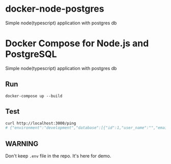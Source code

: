 # docker-node-postgres
Simple node(typescript) application with postgres db


# Docker Compose for Node.js and PostgreSQL

Simple node(typescript) application with postgres db

## Run

    docker-compose up --build

## Test

```sh
curl http://localhost:3000/ping
# {"environment":"development","database":[{"id":1,"user_name":"","email":""}]}
```

## WARNING

Don't keep `.env` file in the repo. It's here for demo.